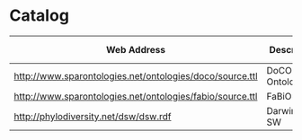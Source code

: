 # Catalog

Web Address | Description | Local Copy
------------|-------------|-----------
http://www.sparontologies.net/ontologies/doco/source.ttl | DoCO Ontology | doco.ttl
http://www.sparontologies.net/ontologies/fabio/source.ttl | FaBiO | fabio.ttl
http://phylodiversity.net/dsw/dsw.rdf | DarwinCore-SW | dsw.ttl
